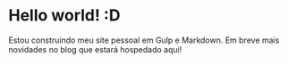# Hello world! :D

Estou construindo meu site pessoal em Gulp e Markdown. Em breve mais novidades no blog que estará hospedado aqui!
